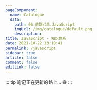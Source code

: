 ```yaml
---
pageComponent: 
  name: Catalogue
  data: 
    path: 06.前端/15.JavaScript
    imgUrl: /img/catalogue/default.png
    description: 
title: JavaScript - 知识体系
date: 2021-10-22 13:10:41
permalink: /javascript
sidebar: true
article: false
comment: false
editLink: false
---
```


::: tip
笔记正在更新的路上... :smile:
:::